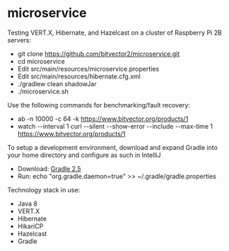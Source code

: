 # microservice

Testing VERT.X, Hibernate, and Hazelcast on a cluster of Raspberry Pi 2B servers:

* git clone https://github.com/bitvector2/microservice.git
* cd microservice
* Edit src/main/resources/microservice.properties
* Edit src/main/resources/hibernate.cfg.xml
* ./gradlew clean shadowJar
* ./microservice.sh

Use the following commands for benchmarking/fault recovery:

* ab -n 10000 -c 64 -k https://www.bitvector.org/products/1
* watch --interval 1 curl --silent --show-error --include --max-time 1 https://www.bitvector.org/products/1

To setup a development environment, download and expand Gradle into your home directory and configure as such in IntelliJ

* Download: [Gradle 2.5](https://services.gradle.org/distributions/gradle-2.5-all.zip)
* Run: echo "org.gradle.daemon=true" >> ~/.gradle/gradle.properties

Technology stack in use:

* Java 8
* VERT.X
* Hibernate
* HikariCP
* Hazelcast
* Gradle
